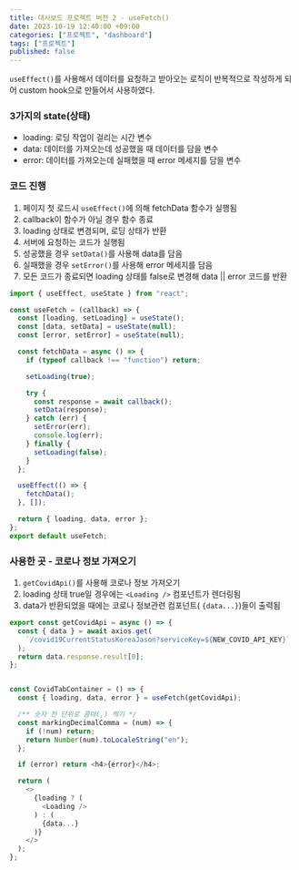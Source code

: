 ```yaml
---
title: 대시보드 프로젝트 버전 2 - useFetch()
date: 2023-10-19 12:40:00 +09:00
categories: ["프로젝트", "dashboard"]
tags: ["프로젝트"]
published: false
---
```


`useEffect()`를 사용해서 데이터를 요청하고 받아오는 로직이 반복적으로 작성하게 되어 custom hook으로 만들어서 사용하였다.

### 3가지의 state(상태)

- loading: 로딩 작업이 걸리는 시간 변수
- data: 데이터를 가져오는데 성공했을 때 데이터를 담을 변수
- error: 데이터를 가져오는데 실패했을 때 error 메세지를 담을 변수

### 코드 진행

1. 페이지 첫 로드시 `useEffect()`에 의해 fetchData 함수가 실행됨
2. callback이 함수가 아닐 경우 함수 종료
3. loading 상태로 변경되며, 로딩 상태가 반환
4. 서버에 요청하는 코드가 실행됨
5. 성공했을 경우 `setData()`를 사용해 data를 담음
6. 실패했을 경우 `setError()`를 사용해 error 메세지를 담음
7. 모든 코드가 종료되면 loading 상태를 false로 변경해 data || error 코드를 반환

```js
import { useEffect, useState } from "react";

const useFetch = (callback) => {
  const [loading, setLoading] = useState();
  const [data, setData] = useState(null);
  const [error, setError] = useState(null);

  const fetchData = async () => {
    if (typeof callback !== "function") return;

    setLoading(true);

    try {
      const response = await callback();
      setData(response);
    } catch (err) {
      setError(err);
      console.log(err);
    } finally {
      setLoading(false);
    }
  };

  useEffect(() => {
    fetchData();
  }, []);

  return { loading, data, error };
};
export default useFetch;
```

### 사용한 곳 - 코로나 정보 가져오기

1. `getCovidApi()`를 사용해 코로나 정보 가져오기
2. loading 상태 true일 경우에는 `<Loading />` 컴포넌트가 렌더링됨
3. data가 반환되었을 때에는 코로나 정보관련 컴포넌트( `{data...}`)들이 출력됨

```js
export const getCovidApi = async () => {
  const { data } = await axios.get(
    `/covid19CurrentStatusKoreaJason?serviceKey=${NEW_COVID_API_KEY}`
  );
  return data.response.result[0];
};


const CovidTabContainer = () => {
  const { loading, data, error } = useFetch(getCovidApi);

  /** 숫자 천 단위로 콤마(,) 찍기 */
  const markingDecimalComma = (num) => {
    if (!num) return;
    return Number(num).toLocaleString("en");
  };

  if (error) return <h4>{error}</h4>;

  return (
    <>
      {loading ? (
        <Loading />
      ) : (
        {data...}
      )}
    </>
  );
};
```
